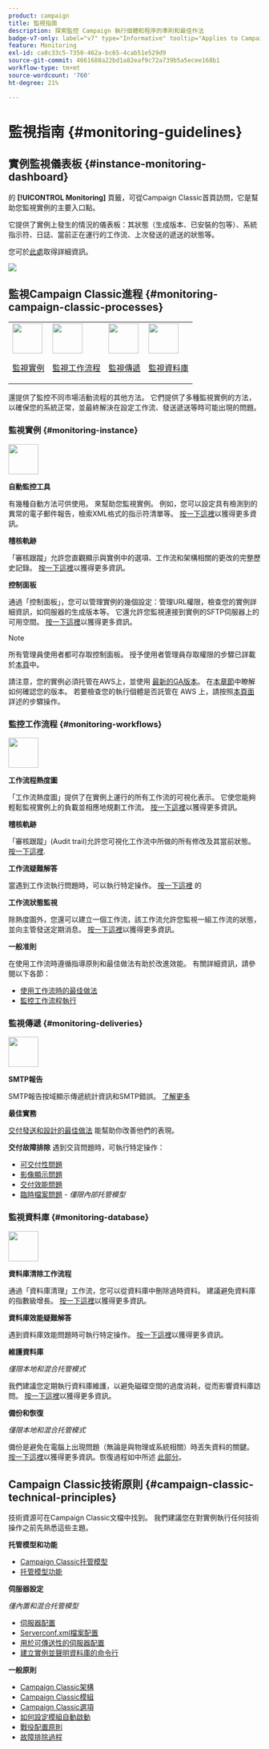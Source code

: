 ```yaml
---
product: campaign
title: 監視指南
description: 探索監控 Campaign 執行個體和程序的準則和最佳作法
badge-v7-only: label="v7" type="Informative" tooltip="Applies to Campaign Classic v7 only"
feature: Monitoring
exl-id: ca0c33c5-7350-462a-bc65-4cab51e529d9
source-git-commit: 4661688a22bd1a82eaf9c72a739b5a5ecee168b1
workflow-type: tm+mt
source-wordcount: '760'
ht-degree: 21%

---
```


# 監視指南 {#monitoring-guidelines}



## 實例監視儀表板 {#instance-monitoring-dashboard}

的 **[!UICONTROL Monitoring]** 頁籤，可從Campaign Classic首頁訪問，它是幫助您監視實例的主要入口點。

它提供了實例上發生的情況的儀表板：其狀態（生成版本、已安裝的包等）、系統指示符、日誌、當前正在運行的工作流、上次發送的遞送的狀態等。

您可於[此處](../../production/using/monitoring-processes.md)取得詳細資訊。

![](assets/monitoring_tab.png)

## 監視Campaign Classic進程 {#monitoring-campaign-classic-processes}

<table>
<tr><td><img src="assets/do-not-localize/icon_system.svg" width="60px"><p><a href="#monitoring-instance">監視實例</a></p></td>
<td><img src="assets/do-not-localize/icon_workflows.svg" width="60px"><p><a href="#monitoring-workflows">監視工作流程</a></p></td>
<td><img src="assets/do-not-localize/icon_send.svg" width="60px"><p><a href="#monitoring-deliveries">監視傳遞</a></p></td>
<td><img src="assets/do-not-localize/icon_database.svg" width="60px"><p><a href="#monitoring-database">監視資料庫</a></p></td></tr>
</table>

還提供了監控不同市場活動流程的其他方法。 它們提供了多種監視實例的方法，以確保您的系統正常，並最終解決在設定工作流、發送遞送等時可能出現的問題。

### 監視實例 {#monitoring-instance}

<img src="assets/do-not-localize/icon_system.svg" width="60px">

**自動監控工具**

有幾種自動方法可供使用。 來幫助您監視實例。 例如，您可以設定具有檢測到的異常的電子郵件報告，檢索XML格式的指示符清單等。 [按一下這裡](../../production/using/monitoring-processes.md#automatic-monitoring)以獲得更多資訊。

**稽核軌跡**

「審核跟蹤」允許您直觀顯示與實例中的選項、工作流和架構相關的更改的完整歷史記錄。 [按一下這裡](../../production/using/audit-trail.md)以獲得更多資訊。

**控制面板**

通過「控制面板」，您可以管理實例的幾個設定：管理URL權限，檢查您的實例詳細資訊，如伺服器的生成版本等。 它還允許您監視連接到實例的SFTP伺服器上的可用空間。 [按一下這裡](https://experienceleague.adobe.com/docs/control-panel/using/control-panel-home.html?lang=zh-Hant)以獲得更多資訊。

>[!NOTE]
>
>所有管理員使用者都可存取控制面板。 授予使用者管理員存取權限的步驟已詳載於[本頁](https://experienceleague.adobe.com/docs/control-panel/using/discover-control-panel/managing-permissions.html?lang=zh-Hant#discover-control-panel)中。
>
>請注意，您的實例必須托管在AWS上，並使用 [最新的GA版本](../../rn/using/rn-overview.md)。 在[本章節](../../platform/using/launching-adobe-campaign.md#getting-your-campaign-version)中瞭解如何確認您的版本。 若要檢查您的執行個體是否託管在 AWS 上，請按照[本頁面](https://experienceleague.adobe.com/docs/control-panel/using/faq.html)詳述的步驟操作。

### 監控工作流程 {#monitoring-workflows}

<img src="assets/do-not-localize/icon_workflows.svg" width="60px">

**工作流程熱度圖**

「工作流熱度圖」提供了在實例上運行的所有工作流的可視化表示。 它使您能夠輕鬆監視實例上的負載並相應地規劃工作流。 [按一下這裡](../../workflow/using/heatmap.md)以獲得更多資訊。

**稽核軌跡**

「審核跟蹤」(Audit trail)允許您可視化工作流中所做的所有修改及其當前狀態。 [按一下這裡](../../production/using/audit-trail.md).

**工作流疑難解答**

當遇到工作流執行問題時，可以執行特定操作。 [按一下這裡](../../production/using/workflow-execution.md) 的

**工作流狀態監視**

除熱度圖外，您還可以建立一個工作流，該工作流允許您監視一組工作流的狀態，並向主管發送定期消息。 [按一下這裡](../../workflow/using/supervising-workflows.md)以獲得更多資訊。

**一般准則**

在使用工作流時遵循指導原則和最佳做法有助於改進效能。 有關詳細資訊，請參閱以下各節：
* [使用工作流時的最佳做法](../../workflow/using/workflow-best-practices.md)
* [監控工作流程執行](../../workflow/using/monitoring-workflow-execution.md)

### 監視傳遞 {#monitoring-deliveries}

<img src="assets/do-not-localize/icon_send.svg" width="60px">

**SMTP報告**

SMTP報告按域顯示傳遞統計資訊和SMTP錯誤。 [了解更多](../../production/using/monitoring-processes.md)

**最佳實務**

[交付發送和設計的最佳做法](../../delivery/using/delivery-best-practices.md) 能幫助你改善他們的表現。

**交付故障排除**
遇到交貨問題時，可執行特定操作：
* [可交付性問題](../../production/using/performance-and-throughput-issues.md#deliverability_issues)
* [影像顯示問題](../../production/using/image-display-issues.md)
* [交付效能問題](../../delivery/using/delivery-performances.md)
* [臨時檔案問題](../../production/using/temporary-files.md) - *僅限內部托管模型*

### 監視資料庫 {#monitoring-database}

<img src="assets/do-not-localize/icon_database.svg" width="60px">

**資料庫清除工作流程**

通過「資料庫清理」工作流，您可以從資料庫中刪除過時資料。 建議避免資料庫的指數級增長。 [按一下這裡](../../production/using/database-cleanup-workflow.md)以獲得更多資訊。

**資料庫效能疑難解答**

遇到資料庫效能問題時可執行特定操作。 [按一下這裡](../../production/using/database-performances.md)以獲得更多資訊。

**維護資料庫**

*僅限本地和混合托管模式*

我們建議您定期執行資料庫維護，以避免磁碟空間的過度消耗，從而影響資料庫訪問。 [按一下這裡](../../production/using/recommendations.md)以獲得更多資訊。

**備份和恢復**

*僅限本地和混合托管模式*

備份是避免在電腦上出現問題（無論是與物理或系統相關）時丟失資料的關鍵。 [按一下這裡](../../production/using/backup.md)以獲得更多資訊。恢復過程如中所述 [此部分](../../production/using/restoration.md)。

## Campaign Classic技術原則 {#campaign-classic-technical-principles}

技術資源可在Campaign Classic文檔中找到。 我們建議您在對實例執行任何技術操作之前先熟悉這些主題。

**托管模型和功能**

* [Campaign Classic托管模型](../../installation/using/hosting-models.md)
* [托管模型功能](../../installation/using/capability-matrix.md)

**伺服器設定**

*僅內置和混合托管模型*

* [伺服器配置](../../installation/using/configuring-campaign-server.md)
* [Serverconf.xml檔案配置](../../installation/using/the-server-configuration-file.md)
* [用於可傳送性的伺服器配置](../../installation/using/email-deliverability.md)
* [建立實例並聲明資料庫的命令行](../../installation/using/command-lines.md)

**一般原則**

* [Campaign Classic架構](../../production/using/general-architecture.md)
* [Campaign Classic模組](../../production/using/operating-principle.md)
* [Campaign Classic選項](../../installation/using/configuring-campaign-options.md)
* [如何設定模組自動啟動](../../production/using/administration.md)
* [戰役配置原則](../../production/using/configuration-principle.md)
* [故障排除過程](../../production/using/performance-and-throughput-issues.md)

